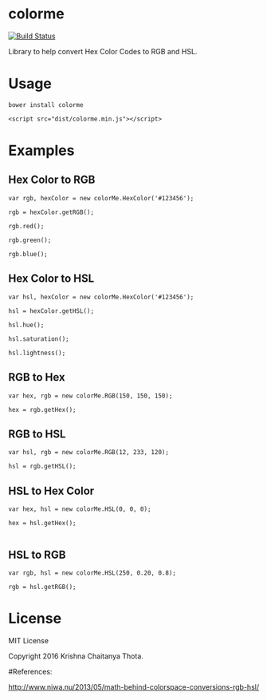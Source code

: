 colorme
=============

[![Build Status](https://img.shields.io/travis/kcthota/colorme/master.svg)](https://travis-ci.org/kcthota/colorme)

Library to help convert Hex Color Codes to RGB and HSL.

# Usage

```
bower install colorme
```

```
<script src="dist/colorme.min.js"></script>
```

# Examples

## Hex Color to RGB

```
var rgb, hexColor = new colorMe.HexColor('#123456');

rgb = hexColor.getRGB();

rgb.red();

rgb.green();

rgb.blue();

```

## Hex Color to HSL

```
var hsl, hexColor = new colorMe.HexColor('#123456');

hsl = hexColor.getHSL();

hsl.hue();

hsl.saturation();

hsl.lightness();

```

## RGB to Hex

```
var hex, rgb = new colorMe.RGB(150, 150, 150);

hex = rgb.getHex();

```

## RGB to HSL

```
var hsl, rgb = new colorMe.RGB(12, 233, 120);

hsl = rgb.getHSL();

```

## HSL to Hex Color

```
var hex, hsl = new colorMe.HSL(0, 0, 0);

hex = hsl.getHex();
        
```

## HSL to RGB

```
var rgb, hsl = new colorMe.HSL(250, 0.20, 0.8);

rgb = hsl.getRGB();

```
# License

MIT License

Copyright 2016 Krishna Chaitanya Thota.

#References:

http://www.niwa.nu/2013/05/math-behind-colorspace-conversions-rgb-hsl/
